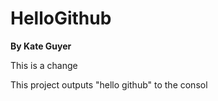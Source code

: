 # HelloGithub

**By Kate Guyer**

This is a change

This project outputs "hello github" to the consol
